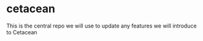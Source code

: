 # cetacean

This is the central repo we will use to update any features we will introduce to Cetacean 
